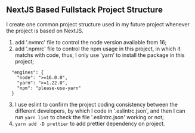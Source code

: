 ## NextJS Based Fullstack Project Structure

I create one common project structure used in my future project whenever the project is based on NextJS.

1. add '.nvmrc' file to control the node version available from 16;
2. add '.npmrc' file to control the npm usage in this project, in which it matchs with code, thus, I only use 'yarn' to install the package in this project;

```
  "engines": {
    "node": ">=16.0.0",
    "yarn": ">=1.22.0",
    "npm": "please-use-yarn"
  }
```

3. I use eslint to confirm the project coding consistency between the different developers, by which I code in '.eslintrc.json', and then I can run `yarn lint` to check the file '.eslintrc.json' working or not;
4. `yarn add -D prettier` to add prettier dependency on project.
